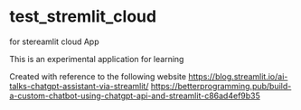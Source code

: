 # test_stremlit_cloud
for stereamlit cloud App

This is an experimental application for learning

Created with reference to the following website
https://blog.streamlit.io/ai-talks-chatgpt-assistant-via-streamlit/
https://betterprogramming.pub/build-a-custom-chatbot-using-chatgpt-api-and-streamlit-c86ad4ef9b35
